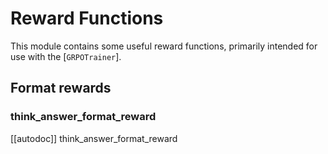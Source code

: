 # Reward Functions

This module contains some useful reward functions, primarily intended for use with the [`GRPOTrainer`].

## Format rewards

### think_answer_format_reward

[[autodoc]] think_answer_format_reward
